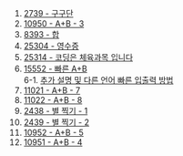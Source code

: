 1. <a href="https://www.acmicpc.net/problem/2739" target="_blank">2739 - 구구단</a>
2. <a href="https://www.acmicpc.net/problem/10950" target="_blank">10950 - A+B - 3</a>
3. <a href="https://www.acmicpc.net/problem/8393" target="_blank">8393 - 합</a>
4. <a href="https://www.acmicpc.net/problem/25304" target="_blank">25304 - 영수증</a>
5. <a href="https://www.acmicpc.net/problem/25314" target="_blank">25314 - 코딩은 체육과목 입니다</a>
6. <a href="https://www.acmicpc.net/problem/15552" target="_blank">15552 - 빠른 A+B</a>  
   6-1. <a href="https://www.acmicpc.net/board/view/22716" target="_blank">추가 설명 및 다른 언어 빠른 입출력 방법</a>
7. <a href="https://www.acmicpc.net/problem/11021" target="_blank">11021 - A+B - 7</a>
8. <a href="https://www.acmicpc.net/problem/11022" target="_blank">11022 - A+B - 8</a>
9. <a href="https://www.acmicpc.net/problem/2438" target="_blank">2438 - 별 찍기 - 1</a>
10. <a href="https://www.acmicpc.net/problem/2439" target="_blank">2439 - 별 찍기 - 2</a>
11. <a href="" target="_blank">10952 - A+B - 5</a>
12. <a href="" target="_blank">10951 - A+B - 4</a>
